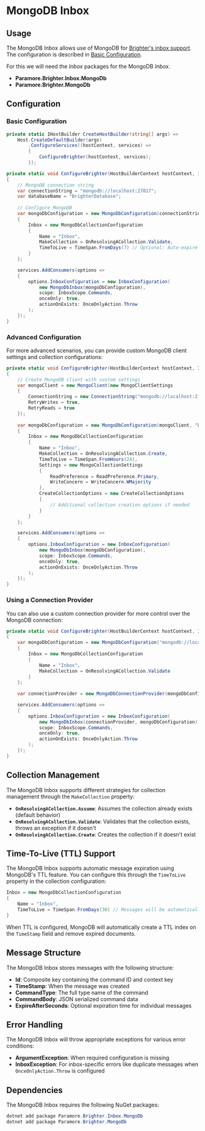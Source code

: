 # MongoDB Inbox

## Usage
The MongoDB Inbox allows use of MongoDB for [Brighter's inbox support](/contents/BrighterInboxSupport.md). The configuration is described in [Basic Configuration](/contents/BrighterBasicConfiguration.md#inbox).

For this we will need the *Inbox* packages for the MongoDB *Inbox*.

* **Paramore.Brighter.Inbox.MongoDb**
* **Paramore.Brighter.MongoDb**

## Configuration

### Basic Configuration

```csharp
private static IHostBuilder CreateHostBuilder(string[] args) =>
    Host.CreateDefaultBuilder(args)
        .ConfigureServices((hostContext, services) =>
        {
            ConfigureBrighter(hostContext, services);
        });

private static void ConfigureBrighter(HostBuilderContext hostContext, IServiceCollection services)
{
    // MongoDB connection string
    var connectionString = "mongodb://localhost:27017";
    var databaseName = "BrighterDatabase";
    
    // Configure MongoDB
    var mongoDbConfiguration = new MongoDbConfiguration(connectionString, databaseName)
    {
        Inbox = new MongoDbCollectionConfiguration
        {
            Name = "Inbox",
            MakeCollection = OnResolvingACollection.Validate,
            TimeToLive = TimeSpan.FromDays(7) // Optional: Auto-expire messages after 7 days
        }
    };

    services.AddConsumers(options =>
    {
        options.InboxConfiguration = new InboxConfiguration(
            new MongoDbInbox(mongoDbConfiguration),
            scope: InboxScope.Commands,
            onceOnly: true,
            actionOnExists: OnceOnlyAction.Throw
        );
    });
}
```

### Advanced Configuration

For more advanced scenarios, you can provide custom MongoDB client settings and collection configurations:

```csharp
private static void ConfigureBrighter(HostBuilderContext hostContext, IServiceCollection services)
{
    // Create MongoDB client with custom settings
    var mongoClient = new MongoClient(new MongoClientSettings
    {
        ConnectionString = new ConnectionString("mongodb://localhost:27017"),
        RetryWrites = true,
        RetryReads = true
    });
    
    var mongoDbConfiguration = new MongoDbConfiguration(mongoClient, "BrighterDatabase")
    {
        Inbox = new MongoDbCollectionConfiguration
        {
            Name = "Inbox",
            MakeCollection = OnResolvingACollection.Create,
            TimeToLive = TimeSpan.FromHours(24),
            Settings = new MongoCollectionSettings
            {
                ReadPreference = ReadPreference.Primary,
                WriteConcern = WriteConcern.WMajority
            },
            CreateCollectionOptions = new CreateCollectionOptions
            {
                // Additional collection creation options if needed
            }
        }
    };

    services.AddConsumers(options =>
    {
        options.InboxConfiguration = new InboxConfiguration(
            new MongoDbInbox(mongoDbConfiguration),
            scope: InboxScope.Commands,
            onceOnly: true,
            actionOnExists: OnceOnlyAction.Throw
        );
    });
}
```

### Using a Connection Provider

You can also use a custom connection provider for more control over the MongoDB connection:

```csharp
private static void ConfigureBrighter(HostBuilderContext hostContext, IServiceCollection services)
{
    var mongoDbConfiguration = new MongoDbConfiguration("mongodb://localhost:27017", "BrighterDatabase")
    {
        Inbox = new MongoDbCollectionConfiguration
        {
            Name = "Inbox",
            MakeCollection = OnResolvingACollection.Validate
        }
    };
    
    var connectionProvider = new MongoDbConnectionProvider(mongoDbConfiguration);

    services.AddConsumers(options =>
    {
        options.InboxConfiguration = new InboxConfiguration(
            new MongoDbInbox(connectionProvider, mongoDbConfiguration),
            scope: InboxScope.Commands,
            onceOnly: true,
            actionOnExists: OnceOnlyAction.Throw
        );
    });
}
```

## Collection Management

The MongoDB Inbox supports different strategies for collection management through the `MakeCollection` property:

- **`OnResolvingACollection.Assume`**: Assumes the collection already exists (default behavior)
- **`OnResolvingACollection.Validate`**: Validates that the collection exists, throws an exception if it doesn't
- **`OnResolvingACollection.Create`**: Creates the collection if it doesn't exist

## Time-To-Live (TTL) Support

The MongoDB Inbox supports automatic message expiration using MongoDB's TTL feature. You can configure this through the `TimeToLive` property in the collection configuration:

```csharp
Inbox = new MongoDbCollectionConfiguration
{
    Name = "Inbox",
    TimeToLive = TimeSpan.FromDays(30) // Messages will be automatically deleted after 30 days
}
```

When TTL is configured, MongoDB will automatically create a TTL index on the `TimeStamp` field and remove expired documents.

## Message Structure

The MongoDB Inbox stores messages with the following structure:

- **Id**: Composite key containing the command ID and context key
- **TimeStamp**: When the message was created
- **CommandType**: The full type name of the command
- **CommandBody**: JSON serialized command data
- **ExpireAfterSeconds**: Optional expiration time for individual messages

## Error Handling

The MongoDB Inbox will throw appropriate exceptions for various error conditions:

- **ArgumentException**: When required configuration is missing
- **InboxException**: For inbox-specific errors like duplicate messages when `OnceOnlyAction.Throw` is configured

## Dependencies

The MongoDB Inbox requires the following NuGet packages:

````powershell
dotnet add package Paramore.Brighter.Inbox.MongoDb
dotnet add package Paramore.Brighter.MongoDb
````